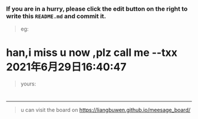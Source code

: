 ### If you are in a hurry, please click the edit button on the right to write this `README.md` and commit it.
> eg:
# han,i miss u now ,plz call me   --txx 2021年6月29日16:40:47
> yours:
#
#
#
#  
***
> u can visit the board on <https://liangbuwen.github.io/meesage_board/>    
